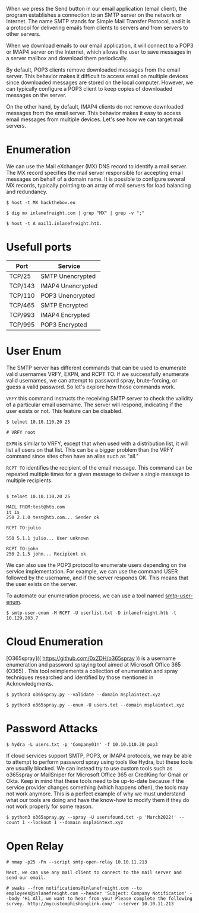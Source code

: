     
When we press the Send button in our email application (email client), the program establishes a connection to an SMTP server on the network or Internet. The name SMTP stands for Simple Mail Transfer Protocol, and it is a protocol for delivering emails from clients to servers and from servers to other servers.

When we download emails to our email application, it will connect to a POP3 or IMAP4 server on the Internet, which allows the user to save messages in a server mailbox and download them periodically.


By default, POP3 clients remove downloaded messages from the email server. This behavior makes it difficult to access email on multiple devices since downloaded messages are stored on the local computer. However, we can typically configure a POP3 client to keep copies of downloaded messages on the server.

On the other hand, by default, IMAP4 clients do not remove downloaded messages from the email server. This behavior makes it easy to access email messages from multiple devices. Let's see how we can target mail servers.


# Enumeration


We can use the Mail eXchanger (MX) DNS record to identify a mail server. The MX record specifies the mail server responsible for accepting email messages on behalf of a domain name. It is possible to configure several MX records, typically pointing to an array of mail servers for load balancing and redundancy.

`$ host -t MX hackthebox.eu`

`$ dig mx inlanefreight.com | grep "MX" | grep -v ";"`


`$ host -t A mail1.inlanefreight.htb.`


# Usefull ports


|Port 	      |          Service|
|-----------------|----------|
|TCP/25 	  |          SMTP Unencrypted|
|TCP/143 	  |      IMAP4 Unencrypted|
|TCP/110 	  |      POP3 Unencrypted|
|TCP/465 	  |      SMTP Encrypted|
|TCP/993 	  |      IMAP4 Encrypted|
|TCP/995 	  |      POP3 Encrypted|







# User Enum


The SMTP server has different commands that can be used to enumerate valid usernames VRFY, EXPN, and RCPT TO. If we successfully enumerate valid usernames, we can attempt to password spray, brute-forcing, or guess a valid password. So let's explore how those commands work.

`VRFY` this command instructs the receiving SMTP server to check the validity of a particular email username. The server will respond, indicating if the user exists or not. This feature can be disabled.

`$ telnet 10.10.110.20 25`

`# VRFY root`



`EXPN` is similar to VRFY, except that when used with a distribution list, it will list all users on that list. This can be a bigger problem than the VRFY command since sites often have an alias such as "all."

`RCPT TO` identifies the recipient of the email message. This command can be repeated multiple times for a given message to deliver a single message to multiple recipients.

```

$ telnet 10.10.110.20 25

MAIL FROM:test@htb.com
it is
250 2.1.0 test@htb.com... Sender ok

RCPT TO:julio

550 5.1.1 julio... User unknown

RCPT TO:john
250 2.1.5 john... Recipient ok
```

We can also use the POP3 protocol to enumerate users depending on the service implementation. For example, we can use the command USER followed by the username, and if the server responds OK. This means that the user exists on the server.


To automate our enumeration process, we can use a tool named [smtp-user-enum](https://github.com/pentestmonkey/smtp-user-enum). 

`$ smtp-user-enum -M RCPT -U userlist.txt -D inlanefreight.htb -t 10.129.203.7`



    

# Cloud Enumeration




[O365spray]((  https://github.com/0xZDH/o365spray   )) is a username enumeration and password spraying tool aimed at Microsoft Office 365 (O365) . This tool reimplements a collection of enumeration and spray techniques researched and identified by those mentioned in Acknowledgments.

      

`$ python3 o365spray.py --validate --domain msplaintext.xyz`


`$ python3 o365spray.py --enum -U users.txt --domain msplaintext.xyz `


# Password Attacks

    
`$ hydra -L users.txt -p 'Company01!' -f 10.10.110.20 pop3`


If cloud services support SMTP, POP3, or IMAP4 protocols, we may be able to attempt to perform password spray using tools like Hydra, but these tools are usually blocked. We can instead try to use custom tools such as o365spray or MailSniper for Microsoft Office 365 or CredKing for Gmail or Okta. Keep in mind that these tools need to be up-to-date because if the service provider changes something (which happens often), the tools may not work anymore. This is a perfect example of why we must understand what our tools are doing and have the know-how to modify them if they do not work properly for some reason.


`$ python3 o365spray.py --spray -U usersfound.txt -p 'March2022!' --count 1 --lockout 1 --domain msplaintext.xyz`





# Open Relay



`# nmap -p25 -Pn --script smtp-open-relay 10.10.11.213`

    Next, we can use any mail client to connect to the mail server and send our email.

`# swaks --from notifications@inlanefreight.com --to employees@inlanefreight.com --header 'Subject: Company Notification' --body 'Hi All, we want to hear from you! Please complete the following survey. http://mycustomphishinglink.com/' --server 10.10.11.213`




